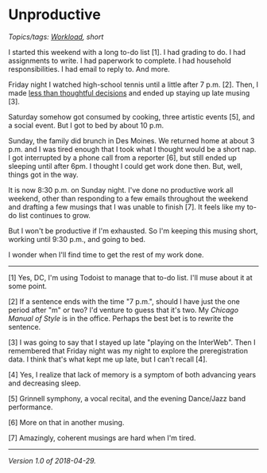 Unproductive
============

*Topics/tags: [Workload](index-overcommitment), short*

I started this weekend with a long to-do list [1].  I had grading to do.
I had assignments to write.  I had paperwork to complete.  I had household
responsibilities.  I had email to reply to.  And more.

Friday night I watched high-school tennis until a little after 7 p.m. [2].
Then, I made [less than thoughtful decisions](sleepless-cycles) and
ended up staying up late musing [3].

Saturday somehow got consumed by cooking, three artistic events [5],
and a social event.  But I got to bed by about 10 p.m.

Sunday, the family did brunch in Des Moines.  We returned home at about
3 p.m. and I was tired enough that I took what I thought would be a short
nap.  I got interrupted by a phone call from a reporter [6], but still
ended up sleeping until after 6pm.  I thought I could get work done then.
But, well, things got in the way.

It is now 8:30 p.m. on Sunday night.  I've done no productive work all
weekend, other than responding to a few emails throughout the weekend
and drafting a few musings that I was unable to finish [7].  It feels like
my to-do list continues to grow.

But I won't be productive if I'm exhausted.  So I'm keeping this musing
short, working until 9:30 p.m., and going to bed.

I wonder when I'll find time to get the rest of my work done.

---

[1] Yes, DC, I'm using Todoist to manage that to-do list.  I'll muse
about it at some point.

[2] If a sentence ends with the time "7 p.m.", should I have just the
one period after "m" or two?  I'd venture to guess that it's two.  My
_Chicago Manual of Style_ is in the office.  Perhaps the best bet is
to rewrite the sentence.

[3] I was going to say that I stayed up late "playing on the InterWeb".
Then I remembered that Friday night was my night to explore the
preregistration data.  I think that's what kept me up late, but I
can't recall [4].

[4] Yes, I realize that lack of memory is a symptom of both advancing
years and decreasing sleep.

[5] Grinnell symphony, a vocal recital, and the evening Dance/Jazz band
performance.

[6] More on that in another musing.

[7] Amazingly, coherent musings are hard when I'm tired.

---

*Version 1.0 of 2018-04-29.*
